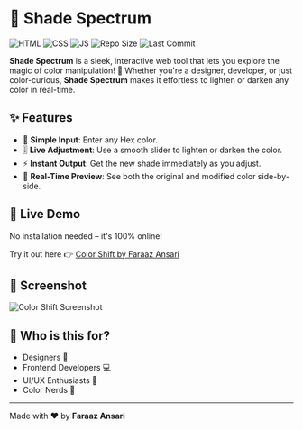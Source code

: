 # 🎨 Shade Spectrum

![HTML](https://img.shields.io/badge/HTML-orange)
![CSS](https://img.shields.io/badge/CSS-blue)
![JS](https://img.shields.io/badge/JavaScript-brightgreen)
![Repo Size](https://img.shields.io/github/repo-size/thefaraazansari/color-shift)
![Last Commit](https://img.shields.io/github/last-commit/thefaraazansari/color-shift)

**Shade Spectrum** is a sleek, interactive web tool that lets you explore the magic of color manipulation! 🌈 Whether you're a designer, developer, or just color-curious, **Shade Spectrum** makes it effortless to lighten or darken any color in real-time.

## ✨ Features

- 🎯 **Simple Input**: Enter any Hex color.
- 🎚️ **Live Adjustment**: Use a smooth slider to lighten or darken the color.
- ⚡ **Instant Output**: Get the new shade immediately as you adjust.
- 🔁 **Real-Time Preview**: See both the original and modified color side-by-side.

## 🚀 Live Demo

No installation needed – it's 100% online!

Try it out here 👉 [Color Shift by Faraaz Ansari](https://thefaraazansari.github.io/color-shift/)

## 📸 Screenshot

![Color Shift Screenshot](./screenshot.png)

## 🎯 Who is this for?

- Designers 🎨
- Frontend Developers 💻
- UI/UX Enthusiasts 🧠
- Color Nerds 🌈

---
 
Made with ❤️ by **Faraaz Ansari**

